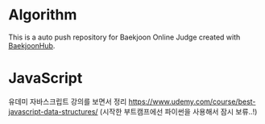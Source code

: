 # Algorithm
This is a auto push repository for Baekjoon Online Judge created with [BaekjoonHub](https://github.com/BaekjoonHub/BaekjoonHub).

# JavaScript
유데미 자바스크립트 강의를 보면서 정리
https://www.udemy.com/course/best-javascript-data-structures/
(시작한 부트캠프에선 파이썬을 사용해서 잠시 보류..!)
